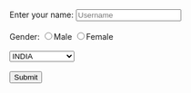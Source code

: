 <!DOCTYPE html>
<html lang="en">
<head>
    <title>assignment 8</title>
</head>
<form>
    Enter your name:
    <input type ="text" placeholder="Username" name="user's name"/>
    <br/>
</br>
    <label for="gender">Gender:</label>
        <input type="radio" id="gender" name="gender" value="male"/>Male
        <input type="radio" id="gender" name="gender" value="female"/>Female
        <br/>
    </br>
    <select name="dropdown">
        <br/>
        <dl>
            which country you belongs to?
<br/>
<option value ="INDIA">INDIA</option>
<option value ="USA">USA</option>
<option value ="CANADA ">CANADA</option>
<option value ="CHINA">CHINA</option>
<option value ="JAPAN">JAPAN</option>
<option value ="VIETNAM">VIETNAM</option>
<option value ="LONDON">LONDON</option>
<option value ="BANGLADESH">BANGLADESH</option>

</select>
</br>
</br>
<input type="submit" name="submit"/>
<br/> 
</dl>
<dl>
        <br/>
    </form>
<body>
    
</body>
</html>
